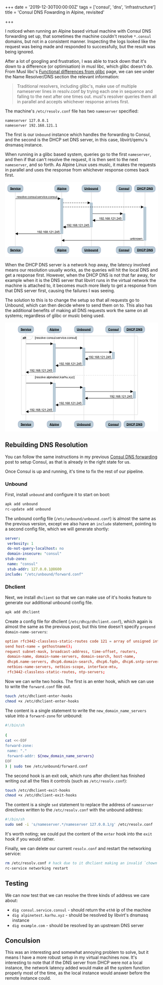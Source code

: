 +++
date = '2019-12-30T00:00:00Z'
tags = ['consul', 'dns', 'infrastructure']
title = 'Consul DNS Fowarding in Alpine, revisited'

+++

I noticed when running an Alpine based virtual machine with Consul DNS forwarding set up, that sometimes the machine couldn't resolve `*.consul` domains, but not in a consistent manner. Inspecting the logs looked like the request was being made and responded to successfully, but the result was being ignored.

After a lot of googling and frustration, I was able to track down that it's down to a difference (or optimisation) in musl libc, which glibc doesn't do. From Musl libc's [Functional differences from glibc](https://wiki.musl-libc.org/functional-differences-from-glibc.html) page, we can see under the Name Resolver/DNS section the relevant information:

> Traditional resolvers, including glibc's, make use of multiple nameserver lines in resolv.conf by trying each one in sequence and falling to the next after one times out. musl's resolver queries them all in parallel and accepts whichever response arrives first.

The machine's `/etc/resolv.conf` file has two `nameserver` specified:

```
nameserver 127.0.0.1
nameserver 192.168.121.1
```

The first is our `Unbound` instance which handles the forwarding to Consul, and the second is the DHCP set DNS server, in this case, libvirt/qemu's dnsmasq instance.

When running in a glibc based system, queries go to the first `nameserver`, and then if that can't resolve the request, it is then sent to the next `nameserver`, and so forth. As Alpine Linux uses muslc, it makes the requests in parallel and uses the response from whichever response comes back first.

![sequence diagram, showing parallel DNS requests](/images/muslc-dns.png)

When the DHCP DNS server is a network hop away, the latency involved means our resolution usually works, as the queries will hit the local DNS and get a response first. However, when the DHCP DNS is not that far away, for example when it is the DNS server that libvirt runs in the virtual network the machine is attached to, it becomes much more likely to get a response from that DNS server first, causing the failures I was seeing.

The solution to this is to change the setup so that all requests go to Unbound, which can then decide where to send them on to.  This also has the additional benefits of making all DNS requests work the same on all systems; regardless of glibc or muslc being used.

![sequence diagram, showing all DNS requests going through unbound](/images/unbound-dns.png)

## Rebuilding DNS Resolution

You can follow the same instructions in my previous [Consul DNS forwarding](/2019/05/31/consul-dns-forwarding-alpine/#run-consul) post to setup Consul, as that is already in the right state for us.

Once Consul is up and running, it's time to fix the rest of our pipeline.

### Unbound

First, install `unbound` and configure it to start on boot:

```bash
apk add unbound
rc-update add unbound
```

The unbound config file (`/etc/unbound/unbound.conf`) is almost the same as the previous version, except we also have an `include` statement, pointing to a second config file, which we will generate shortly:

```yaml
server:
 verbosity: 1
 do-not-query-localhost: no
 domain-insecure: "consul"
stub-zone:
 name: "consul"
 stub-addr: 127.0.0.1@8600
include: "/etc/unbound/forward.conf"
```

### Dhclient

Next, we install `dhclient` so that we can make use of it's hooks feature to generate our additional unbound config file.

```bash
apk add dhclient
```

Create a config file for dhclient (`/etc/dhcp/dhclient.conf`), which again is almost the same as the previous post, but this time doesn't specify `prepend domain-name-servers`:

```conf
option rfc3442-classless-static-routes code 121 = array of unsigned integer 8;
send host-name = gethostname();
request subnet-mask, broadcast-address, time-offset, routers,
 domain-name, domain-name-servers, domain-search, host-name,
 dhcp6.name-servers, dhcp6.domain-search, dhcp6.fqdn, dhcp6.sntp-servers,
 netbios-name-servers, netbios-scope, interface-mtu,
 rfc3442-classless-static-routes, ntp-servers;
```

Now we can write two hooks. The first is an enter hook, which we can use to write the `forward.conf` file out.

```bash
touch /etc/dhclient-enter-hooks
chmod +x /etc/dhclient-enter-hooks
```

The content is a single statement to write the `new_domain_name_servers` value into a `forward-zone` for unbound:

```bash
#!/bin/sh

(
cat <<-EOF
forward-zone:
 name: "."
 forward-addr: ${new_domain_name_servers}
EOF
) | sudo tee /etc/unbound/forward.conf
```

The second hook is an exit ook, which runs after dhclient has finished writing out all the files it controls (such as `/etc/resolv.conf`):

```bash
touch /etc/dhclient-exit-hooks
chmod +x /etc/dhclient-exit-hooks
```

The content is a single `sed` statement to replace the address of `nameserver` directives written to the `/etc/resolv.conf` with the unbound address:

```bash
#!/bin/sh
sudo sed -i 's/nameserver.*/nameserver 127.0.0.1/g' /etc/resolv.conf
```

It's worth noting; we could put the content of the `enter` hook into the `exit` hook if you would rather.

Finally, we can delete our current `resolv.conf` and restart the networking service:

```bash
rm /etc/resolv.conf # hack due to it dhclient making an invalid `chown` call.
rc-service networking restart
```

## Testing

We can now test that we can resolve the three kinds of address we care about:

* `dig consul.service.consul` - should return the `eth0` ip of the machine
* `dig alpinetest.karhu.xyz` - should be resolved by libvirt's dnsmasq instance
* `dig example.com` - should be resolved by an upstream DNS server

## Conculsion

This was an interesting and somewhat annoying problem to solve, but it means I have a more robust setup in my virtual machines now. It's interesting to note that if the DNS server from DHCP were not a local instance, the network latency added would make all the system function properly most of the time, as the local instance would answer before the remote instance could.
